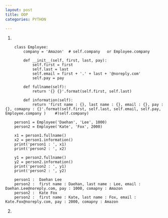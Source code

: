 ```yaml
---
layout: post
title: OOP
categories: PYTHON

---
```


1. 

        class Employee:
            company = 'Amazon'  # self.company   or Employee.company

            def __init__(self, first, last, pay):
                self.first = first
                self.last = last
                self.email = first + '.' + last + '@noreply.com'
                self.pay = pay

            def fullname(self):
                return '{} {}'.format(self.first, self.last)

            def information(self):
                return 'first name : {}, last name : {}, email : {}, pay : {}, comapny : {}'.format(self.first, self.last, self.email, self.pay, Employee.company )    #)self.company)

        person1 = Employee('Daehan', 'Lee', 1000)
        person2 = Employee('Kate', 'Fox', 2000)

        x1 = person1.fullname()
        x2 = person1.information()
        print('person1 : ', x1)
        print('person2 : ', x2)

        y1 = person2.fullname()
        y2 = person2.information()
        print('person2 : ', y1)
        print('person2 : ', y2)
        
        person1 :  Daehan Lee
        person2 :  first name : Daehan, last name : Lee, email : Daehan.Lee@noreply.com, pay : 1000, comapny : Amazon
        person2 :  Kate Fox
        person2 :  first name : Kate, last name : Fox, email : Kate.Fox@noreply.com, pay : 2000, comapny : Amazon
        
        
        
2.         
